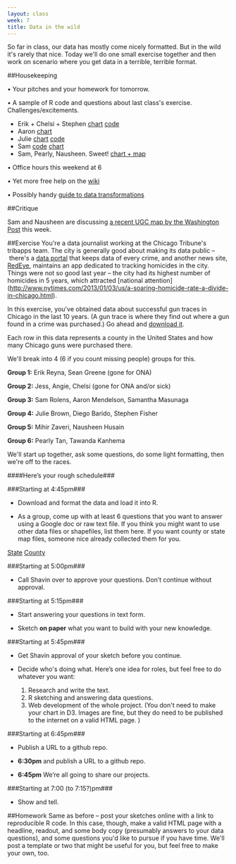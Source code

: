 ```yaml
---
layout: class
week: 7
title: Data in the wild
---
```


So far in class, our data has mostly come nicely formatted. But in the wild it's rarely that nice. Today we'll do one small exercise together and then work on scenario where you get data in a terrible, terrible format.

##Housekeeping

• Your pitches and your homework for tomorrow.

• A sample of R code and questions about last class's exercise. Challenges/excitements.

  - Erik + Chelsi + Stephen [chart](http://erikreyna.github.io/breaking-exercise/) [code](https://gist.github.com/chelsimoy/6969212)
  - Aaron [chart](http://amendelson.github.io/breaking-news/)
  - Julie [chart](http://farm4.staticflickr.com/3767/10199514315_78998564b1.jpg) [code](https://gist.github.com/juliemariebrown/7014698)
  - Sam [code](https://gist.github.com/smasunaga/7013197) [chart](http://smasunaga.github.io/dataviz-home/unemployment.jpeg)
  - Sam, Pearly, Nausheen. Sweet! [chart + map](http://scrolens.github.io/group-project/)

• Office hours this weekend at 6

• Yet more free help on the [wiki](https://github.com/shancarter/ucb-dataviz-fall-2013/wiki/Things-We-Don't-Get)

• Possibly handy [guide to data transformations](http://shancarter.github.io/data-field-guide/)


##Critique

Sam and Nausheen are discussing [a recent UGC map by the Washington Post](http://www.washingtonpost.com/wp-apps/your-own-words/shutdown-map/) this week.

##Exercise
You're a data journalist working at the Chicago Tribune's tribapps team. The city is generally good about making its data public – there's a [data portal](https://data.cityofchicago.org/Public-Safety/Crimes-2001-to-present/ijzp-q8t2) that keeps data of every crime, and another news site, [RedEye](http://homicides.redeyechicago.com/), maintains an app dedicated to tracking homicides in the city. Things were not so good last year – the city had its highest number of homicides in 5 years, which attracted [national attention] (http://www.nytimes.com/2013/01/03/us/a-soaring-homicide-rate-a-divide-in-chicago.html).

In this exercise, you've obtained data about successful gun traces in Chicago in the last 10 years. (A gun trace is where they find out where a gun found in a crime was purchased.) Go ahead and [download it]("/county-data.txt").

Each row in this data represents a county in the United States and how many Chicago guns were purchased there.

We'll break into 4 (6 if you count missing people) groups for this.

**Group 1:** Erik Reyna, Sean Greene (gone for ONA)

**Group 2:** Jess, Angie, Chelsi (gone for ONA and/or sick)

**Group 3:** Sam Rolens, Aaron Mendelson, Samantha Masunaga

**Group 4:** Julie Brown, Diego Barido, Stephen Fisher

**Group 5:** Mihir Zaveri, Nausheen Husain

**Group 6:** Pearly Tan, Tawanda Kanhema

We'll start up together, ask some questions, do some light formatting, then we're off to the races.


####Here’s your rough schedule###

###Starting at 4:45pm###
- Download and format the data and load it into R.

- As a group, come up with at least 6 questions that you want to answer using a Google doc or raw text file. If you think you might want to use other data files or shapefiles, list them here. If you want county or state map files, someone nice already collected them for you.

[State](http://shancarter.github.io/ucb-dataviz-fall-2013/classes/data-practice/shapes/nytlayout_state.zip)
[County](http://shancarter.github.io/ucb-dataviz-fall-2013/classes/data-practice/shapes/nyt_county.zip)

###Starting at 5:00pm###
- Call Shavin over to approve your questions. Don’t continue without approval.

###Starting at 5:15pm###
- Start answering your questions in text form.

- Sketch **on paper** what you want to build with your new knowledge.

###Starting at 5:45pm###
- Get Shavin approval of your sketch before you continue.

- Decide who's doing what. Here’s one idea for roles, but feel free to do whatever you want:
    1. Research and write the text.
    2. R sketching and answering data questions.
    3. Web development of the whole project. (You don't need to make your chart in D3. Images are fine, but they do need to be published to the internet on a valid HTML page. )

###Starting at 6:45pm###
- Publish a URL to a github repo.

- **6:30pm** and publish a URL to a github repo.

- **6:45pm** We’re all going to share our projects.

###Starting at 7:00 (to 7:15?)pm###
- Show and tell.


##Homework
Same as before – post your sketches online with a link to reproducible R code. In this case, though, make a valid HTML page with a headline, readout, and some body copy (presumably answers to your data questions), and some questions you'd like to pursue if you have time. We'll post a template or two that might be useful for you, but feel free to make your own, too.
